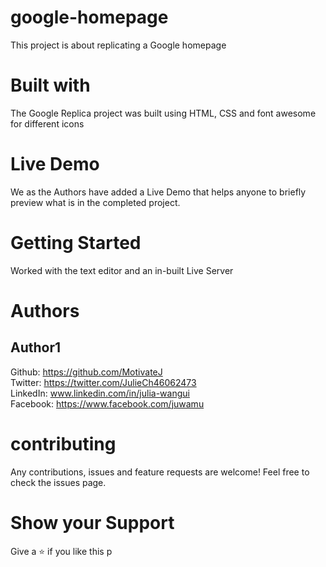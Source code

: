 # google-homepage
This project is about replicating a Google homepage
# Built with
The Google Replica project was built using HTML, CSS and font awesome for different icons
# Live Demo
We as the Authors have added a Live Demo that helps anyone to briefly preview what is in the completed project.
# Getting Started
Worked with the text editor and an in-built Live Server
# Authors
## Author1  
Github:   https://github.com/MotivateJ  
Twitter:  https://twitter.com/JulieCh46062473  
LinkedIn: www.linkedin.com/in/julia-wangui  
Facebook: https://www.facebook.com/juwamu  
# contributing
Any contributions, issues and feature requests are welcome!
Feel free to check the issues page.
# Show your Support
Give a ⭐️ if you like this p
